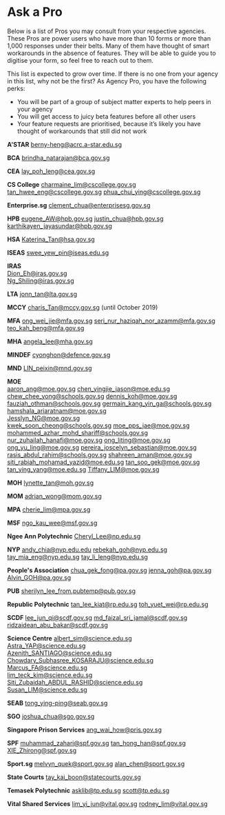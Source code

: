 # Ask a Pro

Below is a list of Pros you may consult from your respective agencies. These Pros are power users who have more than 10 forms or more than 1,000 responses under their belts. Many of them have thought of smart workarounds in the absence of features. They will be able to guide you to digitise your form, so feel free to reach out to them.

This list is expected to grow over time. If there is no one from your agency in this list, why not be the first? As Agency Pro, you have the following perks:
- You will be part of a group of subject matter experts to help peers in your agency
- You will get access to juicy beta features before all other users
- Your feature requests are prioritised, because it’s likely you have thought of workarounds that still did not work

**A'STAR**
berny-heng@acrc.a-star.edu.sg  

**BCA**
brindha_natarajan@bca.gov.sg

**CEA**
lay_poh_leng@cea.gov.sg

**CS College**
charmaine_lim@cscollege.gov.sg
tan_hwee_eng@cscollege.gov.sg
phua_chui_ying@cscollege.gov.sg

**Enterprise.sg**
clement_chua@enterprisesg.gov.sg

**HPB**
eugene_AW@hpb.gov.sg
justin_chua@hpb.gov.sg
karthikayen_jayasundar@hpb.gov.sg

**HSA**
Katerina_Tan@hsa.gov.sg

**ISEAS**
swee_yew_pin@iseas.edu.sg

**IRAS**  
Dion_Eh@iras.gov.sg  
Ng_Shiling@iras.gov.sg

**LTA**
jonn_tan@lta.gov.sg

**MCCY**
charis_Tan@mccy.gov.sg (until October 2019)

**MFA**
ong_wei_jie@mfa.gov.sg
seri_nur_haziqah_nor_azamm@mfa.gov.sg
teo_kah_beng@mfa.gov.sg

**MHA**
angela_lee@mha.gov.sg

**MINDEF**
cyonghon@defence.gov.sg

**MND**
LIN_peixin@mnd.gov.sg

**MOE**  
aaron_ang@moe.gov.sg
chen_yingjie_jason@moe.edu.sg
chew_chee_yong@schools.gov.sg
dennis_koh@moe.gov.sg
fauziah_othman@schools.gov.sg
germain_kang_yin_ga@schools.gov.sg
hamshala_ariaratnam@moe.gov.sg  
Jesslyn_NG@moe.gov.sg  
kwek_soon_cheong@schools.gov.sg
moe_pps_jae@moe.gov.sg
mohammed_azhar_mohd_shariff@schools.gov.sg
nur_zuhailah_hanafi@moe.gov.sg
ong_liting@moe.gov.sg
ong_yu_ling@moe.gov.sg
pereira_joscelyn_sebastian@moe.gov.sg
rasis_abdul_rahim@schools.gov.sg
shahreen_aman@moe.gov.sg
siti_rabiah_mohamad_yazid@moe.edu.sg
tan_soo_gek@moe.gov.sg
tan_ying_yang@moe.edu.sg
Tiffany_LIM@moe.gov.sg

**MOH**
lynette_tan@moh.gov.sg

**MOM**
adrian_wong@mom.gov.sg

**MPA**
cherie_lim@mpa.gov.sg

**MSF**
ngo_kau_wee@msf.gov.sg

**Ngee Ann Polytechnic**
Cheryl_Lee@np.edu.sg

**NYP**
andy_chia@nyp.edu.edu
rebekah_goh@nyp.edu.sg
tay_mia_eng@nyp.edu.sg
tay_li_leng@nyp.edu.sg

**People's Association**
chua_gek_fong@pa.gov.sg
jenna_goh@pa.gov.sg
Alvin_GOH@pa.gov.sg

**PUB**
sherilyn_lee_from.pubtemp@pub.gov.sg

**Republic Polytechnic**
tan_lee_kiat@rp.edu.sg
toh_yuet_wei@rp.edu.sg

**SCDF**
lee_jun_qi@scdf.gov.sg
md_faizal_sri_jamal@scdf.gov.sg
ridzaidean_abu_bakar@scdf.gov.sg

**Science Centre**
albert_sim@science.edu.sg  
Astra_YAP@science.edu.sg  
Azenith_SANTIAGO@science.edu.sg  
Chowdary_Subhasree_KOSARAJU@science.edu.sg  
Marcus_FA@science.edu.sg  
lim_teck_kim@science.edu.sg
Siti_Zubaidah_ABDUL_RASHID@science.edu.sg  
Susan_LIM@science.edu.sg  

**SEAB**
tong_ying-ping@seab.gov.sg

**SGO**
joshua_chua@sgo.gov.sg

**Singapore Prison Services**
ang_wai_how@pris.gov.sg

**SPF**
muhammad_zahari@spf.gov.sg
tan_hong_han@spf.gov.sg
XIE_Zhirong@spf.gov.sg

**Sport.sg**
melvyn_quek@sport.gov.sg
alan_chen@sport.gov.sg

**State Courts**
tay_kai_boon@statecourts.gov.sg

**Temasek Polytechnic**
asklib@tp.edu.sg
scott@tp.edu.sg

**Vital Shared Services**
lim_yi_jun@vital.gov.sg
rodney_lim@vital.gov.sg
